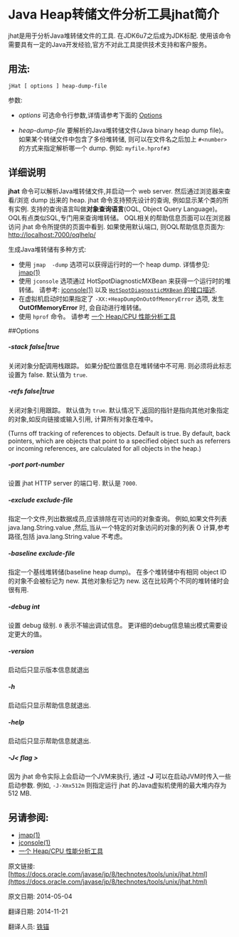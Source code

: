 Java Heap转储文件分析工具jhat简介
==

jhat是用于分析Java堆转储文件的工具. 在JDK6u7之后成为JDK标配. 使用该命令需要具有一定的Java开发经验,官方不对此工具提供技术支持和客户服务。

## 用法: ##
	
	jHat [ options ] heap-dump-file

参数: 

- *options* 可选命令行参数,详情请参考下面的 [Options](#Options)

- *heap-dump-file*   要解析的Java堆转储文件(Java binary heap dump file)。 如果某个转储文件中包含了多份堆转储, 则可以在文件名之后加上 `#<number>` 的方式来指定解析哪一个 dump. 例如: `myfile.hprof#3`

## 详细说明 ##

**jhat** 命令可以解析Java堆转储文件,并启动一个 web server. 然后通过浏览器来查看/浏览 dump 出来的 heap.  jhat 命令支持预先设计的查询, 例如显示某个类的所有实例. 支持的查询语言叫做**对象查询语言**(OQL, Object Query Language)。 OQL有点类似SQL,专门用来查询堆转储。 OQL相关的帮助信息页面可以在浏览器访问 jhat 命令所提供的页面中看到. 如果使用默认端口, 则OQL帮助信息页面为: [http://localhost:7000/oqlhelp/](http://localhost:7000/oqlhelp/)

生成Java堆转储有多种方式:

- 使用 `jmap  -dump` 选项可以获得运行时的一个 heap dump. 详情参见: [jmap(1)](https://docs.oracle.com/javase/jp/8/technotes/tools/unix/jmap.html#CEGBCFBC)
- 使用 `jconsole` 选项通过 HotSpotDiagnosticMXBean 来获得一个运行时的堆转储。 请参考: [jconsole(1)](https://docs.oracle.com/javase/jp/8/technotes/tools/unix/jconsole.html#CACDDJCH) 以及 [`HotSpotDiagnosticMXBean` 的接口描述](http://docs.oracle.com/javase/8/docs/jre/api/management/extension/com/sun/management/HotSpotDiagnosticMXBean.html).  
- 在虚拟机启动时如果指定了 `-XX:+HeapDumpOnOutOfMemoryError` 选项, 发生 **OutOfMemoryError** 时, 会自动进行堆转储。
- 使用 `hprof` 命令。 请参考 [一个 Heap/CPU 性能分析工具](http://docs.oracle.com/javase/8/docs/technotes/samples/hprof.html)


##<a name="Options">Options</a>

##### -stack false|true

关闭对象分配调用栈跟踪。 如果分配位置信息在堆转储中不可用. 则必须将此标志设置为 false. 默认值为 `true`.

##### -refs false|true

关闭对象引用跟踪。 默认值为 `true`. 默认情况下,返回的指针是指向其他对象指定的对象,如反向链接或输入引用, 计算所有对象在堆中。

(Turns off tracking of references to objects. Default is true. By default, back pointers, which are objects that point to a specified object such as referrers or incoming references, are calculated for all objects in the heap.)

##### -port port-number

设置 jhat HTTP server 的端口号. 默认是 `7000`.

##### -exclude exclude-file

指定一个文件,列出数据成员,应该排除在可访问的对象查询。 例如,如果文件列表 java.lang.String.value ,然后,当从一个特定的对象访问的对象的列表 O 计算,参考路径,包括 java.lang.String.value 不考虑。

##### -baseline exclude-file

指定一个基线堆转储(baseline heap dump)。 在多个堆转储中有相同 object ID的对象不会被标记为 new. 其他对象标记为 new. 这在比较两个不同的堆转储时会很有用.

##### -debug int

设置 debug 级别. `0` 表示不输出调试信息。 更详细的debug信息输出模式需要设定更大的值。

##### -version

启动后只显示版本信息就退出

##### -h

启动后只显示帮助信息就退出.

##### -help

启动后只显示帮助信息就退出.

##### -J< flag > 

因为 jhat 命令实际上会启动一个JVM来执行, 通过 **-J** 可以在启动JVM时传入一些启动参数<flag>. 例如, `-J-Xmx512m` 则指定运行 jhat 的Java虚拟机使用的最大堆内存为 512 MB.

## 另请参阅: ##

* [jmap(1)](https://docs.oracle.com/javase/jp/8/technotes/tools/unix/jmap.html#CEGBCFBC)
* [jconsole(1)](https://docs.oracle.com/javase/jp/8/technotes/tools/unix/jconsole.html#CACDDJCH)
* [一个 Heap/CPU 性能分析工具](http://docs.oracle.com/javase/8/docs/technotes/samples/hprof.html)







原文链接: [https://docs.oracle.com/javase/jp/8/technotes/tools/unix/jhat.html](https://docs.oracle.com/javase/jp/8/technotes/tools/unix/jhat.html)

原文日期: 2014-05-04

翻译日期: 2014-11-21

翻译人员: [铁锚](http://blog.csdn.net/renfufei)